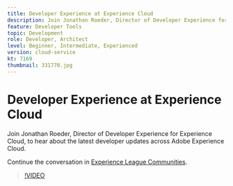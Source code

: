 ```yaml
---
title: Developer Experience at Experience Cloud
description: Join Jonathan Roeder, Director of Developer Experience for Experience Cloud, to hear about the latest developer updates across Adobe Experience Cloud.
feature: Developer Tools
topic: Development
role: Developer, Architect
level: Beginner, Intermediate, Experienced
version: cloud-service
kt: 7169
thumbnail: 331770.jpg
---
```


# Developer Experience at Experience Cloud

Join Jonathan Roeder, Director of Developer Experience for Experience Cloud, to hear about the latest developer updates across Adobe Experience Cloud.

Continue the conversation in [Experience League Communities](http://adobe.ly/36Yd3v6).

>[!VIDEO](https://video.tv.adobe.com/v/331770/?quality=12&learn=on&hidetitle=true)